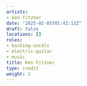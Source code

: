 ```yaml
---
artists:
- ken-fitzner
date: "2025-02-05T01:42:13Z"
draft: false
locations: []
roles:
- backing-vocals
- electric-guitar
- music
title: Ken Fitzner
type: credit
weight: 2
---
```

